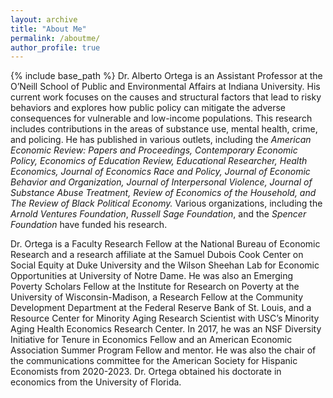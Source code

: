```yaml
---
layout: archive
title: "About Me"
permalink: /aboutme/
author_profile: true
---
```


{% include base_path %}
Dr. Alberto Ortega is an Assistant Professor at the O’Neill School of Public and Environmental Affairs at Indiana University. His current work focuses on the causes and structural factors that lead to risky behaviors and explores how public policy can mitigate the adverse consequences for vulnerable and low-income populations. This research includes contributions in the areas of substance use, mental health, crime, and policing. He has published in various outlets, including the *American Economic Review: Papers and Proceedings, Contemporary Economic Policy, Economics of Education Review, Educational Researcher, Health Economics, Journal of Economics Race and Policy, Journal of Economic Behavior and Organization, Journal of Interpersonal Violence, Journal of Substance Abuse Treatment, Review of Economics of the Household, and The Review of Black Political Economy.* Various organizations, including the *Arnold Ventures Foundation*, *Russell Sage Foundation*, and the *Spencer Foundation* have funded his research.

Dr. Ortega is a Faculty Research Fellow at the National Bureau of Economic Research and a research affiliate at the Samuel Dubois Cook Center on Social Equity at Duke University and the Wilson Sheehan Lab for Economic Opportunities at University of Notre Dame. He was also an Emerging Poverty Scholars Fellow at the Institute for Research on Poverty at the University of Wisconsin-Madison, a Research Fellow at the Community Development Department at the Federal Reserve Bank of St. Louis, and a Resource Center for Minority Aging Research Scientist with USC’s Minority Aging Health Economics Research Center. In 2017, he was an NSF Diversity Initiative for Tenure in Economics Fellow and an American Economic Association Summer Program Fellow and mentor. He was also the chair of the communications committee for the American Society for Hispanic Economists from 2020-2023. Dr. Ortega obtained his doctorate in economics from the University of Florida. 

